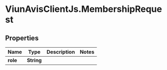 # ViunAvisClientJs.MembershipRequest

## Properties

Name | Type | Description | Notes
------------ | ------------- | ------------- | -------------
**role** | **String** |  | 


